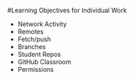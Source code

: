 #Learning Objectives for Individual Work

* Network Activity
* Remotes
* Fetch/push
* Branches
* Student Repos
* GitHub Classroom
* Permissions